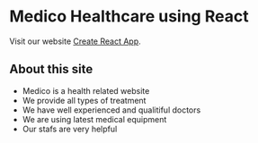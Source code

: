 # Medico Healthcare using React

Visit our website [Create React App](https://medico-healthcare.web.app/).

## About this site
* Medico is a health related website
* We provide all types of treatment
* We have well experienced and qualitiful doctors
* We are using latest medical equipment
* Our stafs are very helpful
